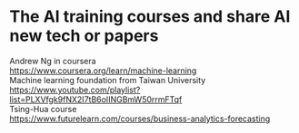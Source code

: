 # The AI training courses and share AI new tech or papers
Andrew Ng in coursera  
https://www.coursera.org/learn/machine-learning  
Machine learning foundation from Taiwan University  
https://www.youtube.com/playlist?list=PLXVfgk9fNX2I7tB6oIINGBmW50rrmFTqf  
Tsing-Hua course  
https://www.futurelearn.com/courses/business-analytics-forecasting


